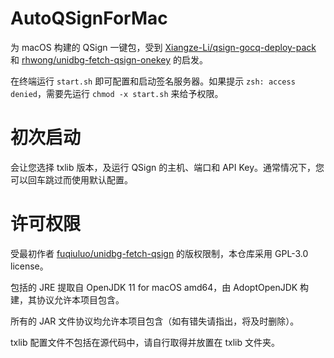 # AutoQSignForMac

为 macOS 构建的 QSign 一键包，受到 [Xiangze-Li/qsign-gocq-deploy-pack](https://github.com/Xiangze-Li/qsign-gocq-deploy-pack) 和 [rhwong/unidbg-fetch-qsign-onekey](https://github.com/rhwong/unidbg-fetch-qsign-onekey/) 的启发。

在终端运行 `start.sh` 即可配置和启动签名服务器。如果提示 `zsh: access denied`，需要先运行 `chmod -x start.sh` 来给予权限。

# 初次启动

会让您选择 txlib 版本，及运行 QSign 的主机、端口和 API Key。通常情况下，您可以回车跳过而使用默认配置。

# 许可权限

受最初作者 [fuqiuluo/unidbg-fetch-qsign](https://github.com/fuqiuluo/unidbg-fetch-qsign) 的版权限制，本仓库采用 GPL-3.0 license。

包括的 JRE 提取自 OpenJDK 11 for macOS amd64，由 AdoptOpenJDK 构建，其协议允许本项目包含。

所有的 JAR 文件协议均允许本项目包含（如有错失请指出，将及时删除）。

txlib 配置文件不包括在源代码中，请自行取得并放置在 txlib 文件夹。
